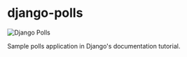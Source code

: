 # django-polls

![Django Polls](https://github.com/rfdeoliveira/django-polls/workflows/Django-Polls/badge.svg)


Sample polls application in Django's documentation tutorial.
